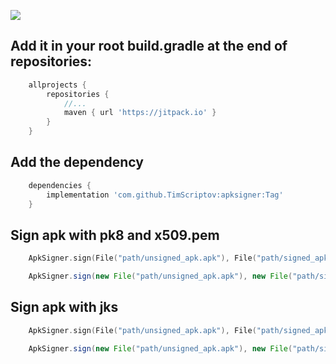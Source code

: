 [![](https://jitpack.io/v/TimScriptov/apksigner.svg)](https://jitpack.io/#TimScriptov/apksigner)

## Add it in your root build.gradle at the end of repositories:
```groovy
    allprojects {
        repositories {
            //...
            maven { url 'https://jitpack.io' }
        }
    }
```

## Add the dependency
```groovy
    dependencies {
        implementation 'com.github.TimScriptov:apksigner:Tag'
    }
```

## Sign apk with pk8 and x509.pem
```kotlin
    ApkSigner.sign(File("path/unsigned_apk.apk"), File("path/signed_apk.apk"), File("path/key.pk8"), File("path/key.x509.pem"))
```

```java
    ApkSigner.sign(new File("path/unsigned_apk.apk"), new File("path/signed_apk.apk"), new File("path/key.pk8"), new File("path/key.x509.pem"));
```

## Sign apk with jks
```kotlin
    ApkSigner.sign(File("path/unsigned_apk.apk"), File("path/signed_apk.apk"), File("path/key.jks"), "cert_pass", "cert_alias", "key_pass")
```

```java
    ApkSigner.sign(new File("path/unsigned_apk.apk"), new File("path/signed_apk.apk"), new File("path/key.jks"), "cert_pass", "cert_alias", "key_pass");
```
